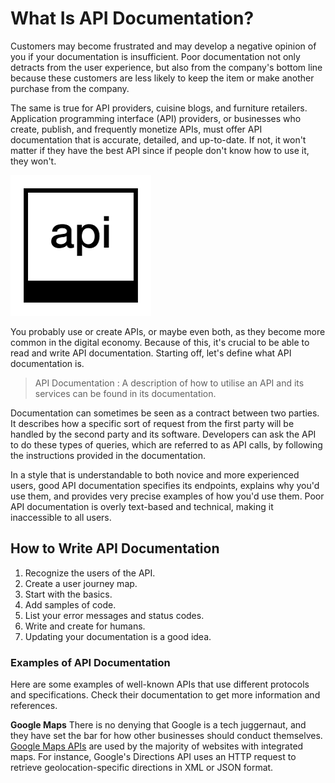# What Is API Documentation?
Customers may become frustrated and may develop a negative opinion of you if your documentation is insufficient. Poor documentation not only detracts from the user experience, but also from the company's bottom line because these customers are less likely to keep the item or make another purchase from the company.

The same is true for API providers, cuisine blogs, and furniture retailers. Application programming interface (API) providers, or businesses who create, publish, and frequently monetize APIs, must offer API documentation that is accurate, detailed, and up-to-date. If not, it won't matter if they have the best API since if people don't know how to use it, they won't.

![api](api.png)

You probably use or create APIs, or maybe even both, as they become more common in the digital economy. Because of this, it's crucial to be able to read and write API documentation. Starting off, let's define what API documentation is.

> API Documentation : A description of how to utilise an API and its services can be found in its documentation. 

Documentation can sometimes be seen as a contract between two parties. It describes how a specific sort of request from the first party will be handled by the second party and its software. Developers can ask the API to do these types of queries, which are referred to as API calls, by following the instructions provided in the documentation.

In a style that is understandable to both novice and more experienced users, good API documentation specifies its endpoints, explains why you'd use them, and provides very precise examples of how you'd use them. Poor API documentation is overly text-based and technical, making it inaccessible to all users.

## How to Write API Documentation
1. Recognize the users of the API.
2. Create a user journey map.
3. Start with the basics.
4. Add samples of code.
5. List your error messages and status codes.
6. Write and create for humans.
7. Updating your documentation is a good idea.

### Examples of API Documentation
Here are some examples of well-known APIs that use different protocols and specifications. Check their documentation to get more information and references.

**Google Maps** There is no denying that Google is a tech juggernaut, and they have set the bar for how other businesses should conduct themselves. [Google Maps APIs](https://developers.google.com/maps/documentation) are used by the majority of websites with integrated maps. For instance, Google's Directions API uses an HTTP request to retrieve geolocation-specific directions in XML or JSON format.
